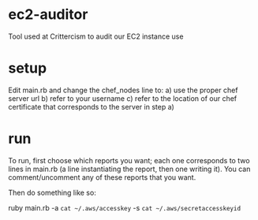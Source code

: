 ec2-auditor
===========

Tool used at Crittercism to audit our EC2 instance use

setup
=====

Edit main.rb and change the chef_nodes line to:
  a) use the proper chef server url
  b) refer to your username
  c) refer to the location of our chef certificate that corresponds to the server in step a)
  
  
run
===

To run, first choose which reports you want; each one corresponds to two lines in main.rb
(a line instantiating the report, then one writing it).  You can comment/uncomment any of these reports that you want.

Then do something like so:

ruby main.rb -a `cat ~/.aws/accesskey` -s `cat ~/.aws/secretaccesskeyid`
